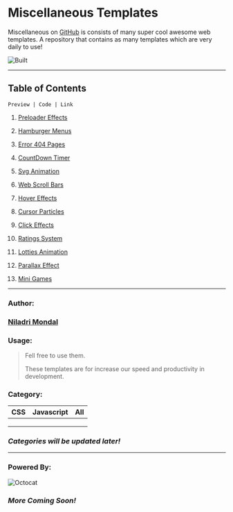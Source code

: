 # **Miscellaneous Templates**

Miscellaneous on [GitHub](https://github.com/imniladri/Miscellaneous/) is consists of many super cool awesome web templates.
A repository that contains as many templates which are very daily to use!

![Built](https://forthebadge.com/images/badges/built-with-love.svg)

---

## **Table of Contents**

```
Preview | Code | Link
```

1. [Preloader Effects](https://imniladri.github.io/Miscellaneous/Preloader-Effects/)

2. [Hamburger Menus](https://imniladri.github.io/Miscellaneous/Hamburger-Menus/)

3. [Error 404 Pages](https://imniladri.github.io/Miscellaneous/Error-404-Pages/)

4. [CountDown Timer](https://imniladri.github.io/Miscellaneous/Count-Down-Timer/)

5. [Svg Animation](https://imniladri.github.io/Miscellaneous/Svg-Animation/)

6. [Web Scroll Bars](https://imniladri.github.io/Miscellaneous/Web-Scroll-Bars/)

7. [Hover Effects](https://imniladri.github.io/Miscellaneous/Hover-Effects/)

8. [Cursor Particles](https://imniladri.github.io/Miscellaneous/Cursor-Particles/)

9. [Click Effects](https://imniladri.github.io/Miscellaneous/Click-Effects/)

10. [Ratings System](https://imniladri.github.io/Miscellaneous/Ratings-System/)

11. [Lotties Animation](https://imniladri.github.io/Miscellaneous/Lotties-Animation/)

12. [Parallax Effect](https://imniladri.github.io/Miscellaneous/Parallax-Effect/)

13. [Mini Games](https://imniladri.github.io/Miscellaneous/Mini-Games/)

---

### **Author:**

### [**Niladri Mondal**](https://imniladri.in/)

### **Usage:**

> Fell free to use them.
>
> These templates are for increase our speed and productivity in development.

### **Category:**

| CSS | Javascript | All |
| :-- | :--------- | :-- |
|     |            |     |
|     |            |     |
|     |            |     |

### _Categories will be updated later!_

---

### **Powered By:**

![Octocat](https://github.githubassets.com/images/icons/emoji/octocat.png)

### _More Coming Soon!_
